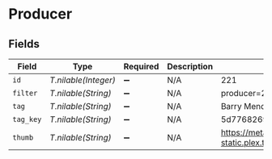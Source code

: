 # Producer


## Fields

| Field                                                                         | Type                                                                          | Required                                                                      | Description                                                                   | Example                                                                       |
| ----------------------------------------------------------------------------- | ----------------------------------------------------------------------------- | ----------------------------------------------------------------------------- | ----------------------------------------------------------------------------- | ----------------------------------------------------------------------------- |
| `id`                                                                          | *T.nilable(Integer)*                                                          | :heavy_minus_sign:                                                            | N/A                                                                           | 221                                                                           |
| `filter`                                                                      | *T.nilable(String)*                                                           | :heavy_minus_sign:                                                            | N/A                                                                           | producer=221                                                                  |
| `tag`                                                                         | *T.nilable(String)*                                                           | :heavy_minus_sign:                                                            | N/A                                                                           | Barry Mendel                                                                  |
| `tag_key`                                                                     | *T.nilable(String)*                                                           | :heavy_minus_sign:                                                            | N/A                                                                           | 5d776826961905001eb90e2b                                                      |
| `thumb`                                                                       | *T.nilable(String)*                                                           | :heavy_minus_sign:                                                            | N/A                                                                           | https://metadata-static.plex.tv/8/people/87877371326a964634d18556d94547e1.jpg |
